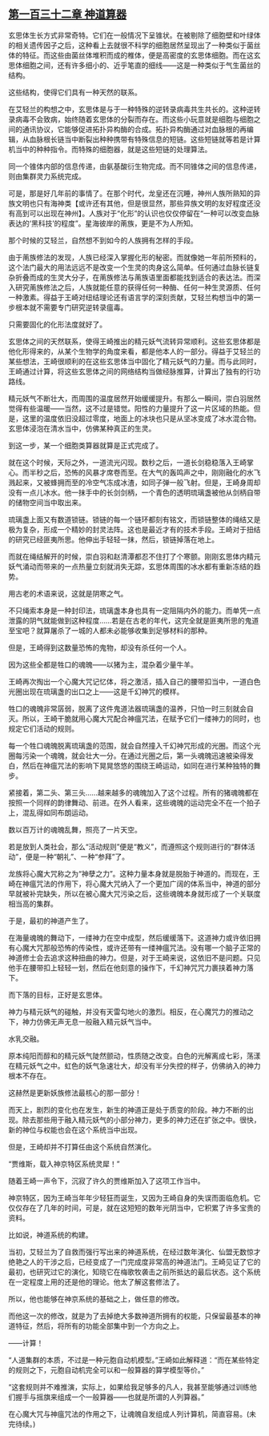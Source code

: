 ## [第一百三十二章 神道算器](https://www.xxbiquge.com/11_11207/9135415.html)


  玄思体生长方式非常奇特。它们在一般情况下呈锥状。在被剔除了细胞壁和叶绿体的相关遗传因子之后，这种看上去就很不科学的细胞居然呈现出了一种类似于菌丝体的特征。而这些由菌丝体堆积而成的椎体，便是高密度的玄思体细胞。而在这玄思体细胞之间，还有许多细小的、近乎笔直的细线——这是一种类似于气生菌丝的结构。

  这些结构，使得它们具有一种天然的联系。

  在艾轻兰的构想之中，玄思体是与于一种特殊的逆转录病毒共生共长的。这种逆转录病毒不会致病，始终随着玄思体的分裂而存在。而这些小玩意就是细胞与细胞之间的通讯协议，它能够促进拓扑异构酶的合成。拓扑异构酶通过对血脉根的再编辑，从血脉根长链当中断裂出种种携带有特殊信息的短链。这些短链就等若是计算机当中的种种指令。而特殊的细胞器，就是这些短链的处理算法。

  同一个锥体内部的信息传递，由氨基酸衍生物完成。而不同锥体之间的信息传递，则由集群灵力系统完成。

  可是，那是好几年前的事情了。在那个时代，龙皇还在沉睡，神州人族所熟知的异族文明也只有海神类【或许还有其他，但是很显然，那些异族文明的友好程度还没有高到可以出现在神州】。人族对于“化形”的认识也仅仅停留在“一种可以改变血脉表达的‘黑科技’的程度”。星海彼岸的萳族，更是不为人所知。

  那个时候的艾轻兰，自然想不到如今的人族拥有怎样的手段。

  由于萳族修法的发现，人族已经深入掌握化形的秘密。而就像她一年前所预料的，这个法门最大的用法远远不是改变一个生灵的肉身这么简单。任何通过血脉长链复杂折叠而成的生灵大分子，在萳族修法与萳族语里面都能找到适合的表达法。而深入研究萳族修法之后，人族就能任意的获得任何一种酶、任何一种生灵源质、任何一种激素。得益于王崎对纽结理论还有语言学的深刻贡献，艾轻兰构想当中的第一步根本就不需要专门研究逆转录瘟毒。

  只需要固化的化形法度就好了。

  玄思体之间的天然联系，使得王崎推出的精元妖气流转异常顺利。这些玄思体都是他化形得来的，从某个生物学的角度来看，都是他本人的一部分。得益于艾轻兰的某些想法，王崎很顺利的在这些玄思体当中固化了精元妖气的力量。而与此同时，王崎通过计算，将这些玄思体之间的网络结构当做经脉推算，计算出了独有的行功路线。

  精元妖气不断壮大，而周围的温度居然开始缓缓提升。有那么一瞬间，崇白羽居然觉得有些温暖——当然，这不过是错觉。阳性的力量提升了这一片区域的热能。但是，这里的温度依旧没超过零度，地面上的冰块也只是从坚冰变成了冰水混合物。玄思体浸泡在清水当中，仿佛某种真正的生灵。

  到这一步，某一个细胞类算器就算是正式完成了。

  就在这个时候，天际之外，一道流光闪现。数秒之后，一道长剑稳稳落入王崎掌心。而半秒之后，恐怖的风暴才席卷而至。在大气的轰鸣声之中，刚刚融化的水飞溅起来，又被蜂拥而至的冷空气冻成冰渣，如同子弹一般飞射。但是，王崎身周却没有一点儿冰水。他一抹手中的长剑剑柄，一个青色的透明琉璃盏被他从剑柄自带的储物空间当中取出来。

  琉璃盏上面又有数道锁链。锁链的每一个链环都刻有铭文，而锁链整体的绳结又是极为复杂，形成一个精妙的封灵法阵。这也是最近才有的技术手段。王崎对于扭结的研究已经匪夷所思。他伸出手轻轻一抹，然后，锁链掉落在地上。

  而就在绳结解开的时候，崇白羽和赵清潭都忍不住打了个寒颤。刚刚玄思体内精元妖气涌动而带来的一点热量立刻就消失无踪，玄思体周围的冰水都有重新冻结的趋势。

  用古老的术语来说，这就是阴寒之气。

  不只绳索本身是一种封印法，琉璃盏本身也具有一定阻隔内外的能力。而单凭一点泄露的阴气就能做到这种程度……若是在古老的年代，这完全就是匪夷所思的鬼道至宝吧？就算屠杀了一城的人都未必能够收集到足够材料的那种。

  但是，王崎得到这数量恐怖的鬼物，却没有杀任何一个人。

  因为这些全都是牲口的魂魄——以猪为主，混杂着少量牛羊。

  王崎再次掏出一个心魔大咒记忆体，将之激活，插入自己的腰带扣当中，一道白色光圈出现在琉璃盏的出口之上——这是千幻神咒的模样。

  牲口的魂魄非常孱弱，脱离了这件鬼道法器琉璃盏的温养，只怕一时三刻就会自灭。所以，王崎干脆就用心魔大咒配合神瘟咒法，在赋予它们一缕神力的同时，也规定它们活动的规则。

  每一个牲口魂魄脱离琉璃盏的范围，就会自然撞入千幻神咒形成的光圈。而这个光圈每污染一个魂魄，就会壮大一分。在通过光圈之后，第一头魂魄迅速被染得发白，然后在神瘟咒法的影响下晃晃悠悠的围绕王崎运动，如同在进行某种独特的舞步。

  紧接着，第二头、第三头……越来越多的魂魄加入了这个过程。所有的猪魂魄都在按照一个同样的韵律舞动、前进。在外人看来，这些魂魄的运动完全不在一个拍子上，混乱得如同布朗运动。

  数以百万计的魂魄乱舞，照亮了一片天空。

  若是放到人类社会，那么“活动规则”便是“教义”，而遵照这个规则进行的“群体活动”，便是一种“朝礼”、一种“参拜”了。

  龙族将心魔大咒称之为“神孽之力”。这种力量本身就是脱胎于神道的。而现在，王崎在神瘟咒法的作用下，将心魔大咒纳入了一个更加广阔的体系当中，神道的部分早就被补完缺失，所以在被心魔大咒污染之后，这些魂魄本身就形成了一个关联度相当高的集群。

  于是，最初的神道产生了。

  在海量魂魄的舞动下，一缕神力在空中成型，然后缓缓落下。这道神力或许依旧拥有心魔大咒那般恐怖的传染性，或许还带有一缕神瘟咒法。没有哪一个脑子正常的神道修士会去追求这种扭曲的神力。但是，对于王崎来说，这依旧不是问题。只见他手在腰带扣上轻轻一划，然后在他刻意的操作下，千幻神咒咒力裹挟着神力落下。

  而下落的目标，正好是玄思体。

  神力与精元妖气的碰触，并没有天雷勾地火的激烈。相反，在心魔咒力的推动之下，神力仿佛无声无息一般融入精元妖气当中。

  水乳交融。

  原本纯阳而醇和的精元妖气陡然颤动，性质随之改变。白色的光解离成七彩，荡漾在精元妖气之中。虹色的妖气急速壮大，却没有半分失控的样子，仿佛纳入的神力根本不存在。

  这赫然是更新妖族修法最核心的那一部分！

  而天上，剧烈的变化也在发生，新生的神道正是处于质变的阶段。神力不断的出现。除去那些用于融入精元妖气的小部分神力，更多的神力还在扩张之中。很快，新的神位与权能也会在这个系统当中出现。

  但是，王崎却并不打算任由这个系统自然演化。

  “贾维斯，载入神京特区系统灵犀！”

  随着王崎一声令下，沉寂了许久的贾维斯加入了这项工作当中。

  神京特区，因为王崎当年年少轻狂而诞生，又因为王崎自身的失误而面临危机。它仅仅存在了几年的时间，可是，就在这短短的数年光阴当中，它积累了许多宝贵的资料。

  比如说，神道系统的构建。

  当初，艾轻兰为了自救而强行写出来的神道系统，在经过数年演化、仙盟无数惊才绝艳之人的干涉之后，已经变成了一门完成度非常高的神道法门。王崎见证了它的最初，也研究过它的演化，知晓它在梅歌牧袭击之前所抵达的最后状态。这个系统在一定程度上用的还是他的理论。他太了解这套修法了。

  所以，他也能够在神京系统的基础之上，做任意的修改。

  而他这一次的修改，就是为了去掉绝大多数神道所拥有的权能，只保留最基本的神道特征，然后，将所有的功能全部集中到一个方向之上。

  ——计算！

  “人道集群的本质，不过是一种元胞自动机模型。”王崎如此解释道：“而在某些特定的规则之下，元胞自动机完全可以和一般算器的算学模型等价。”

  “这套规则并不难推演，实际上，如果给我足够多的凡人，我甚至能够通过训练他们握手与摇旗来组成一个一般算器——也就是所谓的人列算器。”

  在心魔大咒与神瘟咒法的作用之下，让魂魄自发组成人列计算机，简直容易。(未完待续。)
